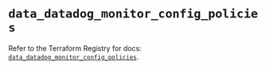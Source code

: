 # `data_datadog_monitor_config_policies`

Refer to the Terraform Registry for docs: [`data_datadog_monitor_config_policies`](https://registry.terraform.io/providers/datadog/datadog/3.51.0/docs/data-sources/monitor_config_policies).
